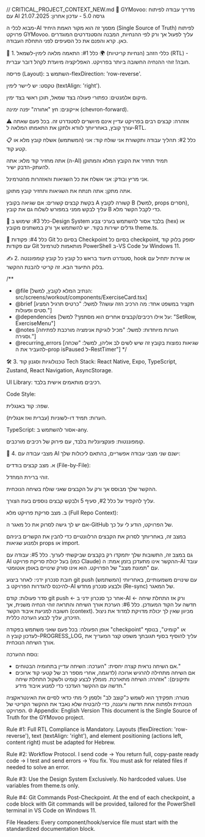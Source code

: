 // CRITICAL_PROJECT_CONTEXT_NEW.md
🔵 GYMovoo: מדריך עבודה לפיתוח עם AI
גרסה 5.0 - עדכון אחרון: 21.07.2025

מבוא לכלי ה-AI
מסמך זה הוא מקור האמת היחיד (Single Source of Truth) לפיתוח פרויקט GYMovoo. עליך לפעול אך ורק לפי ההנחיות, המבנה והסטנדרטים המוגדרים כאן. קרא והפנם את כל הסעיפים לפני התחלת העבודה.

📜 1. כללי הזהב (הנחיות קריטיות)
🌍 כלל #1: התאמה מלאה לימין-לשמאל (RTL) - חובה!
זוהי ההנחיה החשובה ביותר בפרויקט. האפליקציה מיועדת לקהל דובר עברית.

פריסה (Layout): השתמש ב-flexDirection: 'row-reverse'.

טקסט: יש ליישר לימין (textAlign: 'right').

מיקום אלמנטים: כפתורי פעולה בצד שמאל, תוכן ראשי בצד ימין.

אייקונים: חץ "אחורה" יפנה ימינה (chevron-forward).

⚠️ אזהרה: קבצים רבים בפרויקט עדיין אינם מיושרים לסטנדרט זה. בכל פעם שאתה עורך קובץ, באחריותך לוודא ולתקן את התאמתו המלאה ל-RTL.

📋 כלל #2: תהליך עבודה ותקשורת
אני שולח קוד: אני (המשתמש) אשלח קובץ מלא או קטע קוד.

אתה מחזיר קוד מלא: אתה (ה-AI) תמיד תחזיר את הקובץ המלא והמתוקן להעתק-הדבק ישיר.

אני מריץ ובודק: אני אשלח את כל השגיאות והאזהרות מהטרמינל.

אתה מתקן: אתה תנתח את השגיאות ותחזיר קובץ מתוקן.

בקשת קבצים קשורים: אם שגיאה בקובץ A קשורה לקובץ B (למשל, props חסרים), עליך לבקש ממני במפורש לשלוח גם את קובץ B כדי לקבל הקשר מלא.

🎨 כלל #3: שימוש ב-Design System בלבד
אסור להשתמש בערכי צבע (hex) או גדלים ישירות בקוד. יש להשתמש אך ורק במשתנים מקובץ theme.ts.

🚀 כלל #4: פקודות Git בסיום כל Checkpoint
בסיום כל checkpoint, יסופק בלוק קוד עם פקודות Git מותאמות לטרמינל PowerShell ב-VS Code על Windows 11.

✍️ 2. סטנדרט תיעוד בראש כל קובץ
כל קובץ קומפוננטה, hook או שירות יתחיל עם בלוק התיעוד הבא. זה קריטי להבנת ההקשר.

/\*\*

- @file [הנתיב המלא לקובץ, למשל: src/screens/workout/components/ExerciseCard.tsx]
- @brief [תקציר במשפט אחד: מה הרכיב הזה עושה? למשל: "כרטיס תרגיל המציג סטים ופעולות."]
- @dependencies [על אילו רכיבים/קבצים אחרים הוא מסתמך? למשל: "SetRow, ExerciseMenu"]
- @notes [הערות מיוחדות: למשל: "מכיל לוגיקת אנימציה מורכבת לפתיחה וסגירה."]
- @recurring_errors [שגיאות נפוצות בקובץ זה שיש לשים לב אליהן, למשל: "שכחה להעביר את ה-prop isPaused ל-RestTimer"]
  \*/

🛠️ 3. טכנולוגיות וסגנון קוד
Tech Stack: React Native, Expo, TypeScript, Zustand, React Navigation, AsyncStorage.

UI Library: רכיבים מותאמים אישית בלבד.

Code Style:

שפה: קוד באנגלית.

הערות: תמיד דו-לשוניות (עברית ואז אנגלית).

TypeScript: אסור להשתמש ב-any.

קומפוננטות: פונקציונליות בלבד, עם פירוק של רכיבים מורכבים.

🤖 4. מצבי עבודה עם AI
ישנם שני מצבי עבודה אפשריים, בהתאם ליכולות שלך:

א. מצב קבצים בודדים (File-by-File):

זוהי ברירת המחדל.

ההקשר שלך מבוסס אך ורק על הקבצים שאני שולח בשיחה הנוכחית.

עליך להקפיד על כלל #2, סעיף 5 ולבקש קבצים נוספים בעת הצורך.

ב. מצב סריקת פרויקט מלא (Full Repo Context):

אם יש לך גישה לסרוק את כל מאגר ה-GitHub של הפרויקט, הודע לי על כך.

במצב זה, באחריותך לסרוק את הקבצים הרלוונטיים כדי להבין את הקשרים ביניהם ולמנוע שגיאות props או import.

גם במצב זה, התשובות שלך יתמקדו רק בקבצים שביקשתי לערוך.
כלל #5: עבודה עם AI בעל יכולת סריקת פרויקט (כמו Claude)
ההקשר אינו מתעדכן בזמן אמת: ה-AI עובד עם "תמונת מצב" של הפרויקט. הוא אינו סורק שינויים באופן אוטומטי.

חובת סנכרון ידני: לאחר ביצוע git push עם שינויים משמעותיים, באחריותי (המשתמש) להיכנס להגדרות הפרויקט ב-AI ולבצע סנכרון מחדש (Re-sync) של המאגר.

סדר פעולות: קודם git push ← אחר כך סנכרון ידני ב-AI ← ורק אז התחלת שיחה חדשה על הקוד המעודכן.
כלל #6: הערכת אורך השיחה והתראה
זוהי הנחיה משנית, אך חשובה למניעת איבוד הקשר (context). מכיוון שאין לך יכולת מדויקת למדוד את ניצול הזיכרון, עליך לבצע הערכה כללית.

אופן הפעולה:
בכל פעם שאני משתמש בפקודה "checkpoint" או "קומיט", בנוסף לעדכון קובץ ה-PROGRESS_LOG, עליך להוסיף בסוף תגובתך משפט קצר המעריך את אורך השיחה הנוכחית.

נוסח ההערכה:

- אם השיחה נראית קצרה יחסית: "הערכה: השיחה עדיין בתחומיה הבטוחים."
- אם השיחה מתחילה להרגיש ארוכה (לדוגמה, אחרי מספר רב של קטעי קוד ארוכים ותיקונים): "אזהרה: השיחה מתארכת. מומלץ לבצע קומיט ולשקול התחלת שיחה חדשה עם ההקשר העדכני כדי למנוע איבוד מידע."

מטרה: תפקידך הוא לשמש כ"קוצב לב" ולסמן לי מתי כדאי לסיים את האינטראקציה הנוכחית ולפתוח אחת חדשה ורעננה, כדי להבטיח שלא נאבד את ההקשר הקריטי של הפרויקט.
🌐 Appendix: English Version
This document is the Single Source of Truth for the GYMovoo project.

Rule #1: Full RTL Compliance is Mandatory. Layouts (flexDirection: 'row-reverse'), text (textAlign: 'right'), and element positioning (actions left, content right) must be adapted for Hebrew.

Rule #2: Workflow Protocol. I send code -> You return full, copy-paste ready code -> I test and send errors -> You fix. You must ask for related files if needed to solve an error.

Rule #3: Use the Design System Exclusively. No hardcoded values. Use variables from theme.ts only.

Rule #4: Git Commands Post-Checkpoint. At the end of each checkpoint, a code block with Git commands will be provided, tailored for the PowerShell terminal in VS Code on Windows 11.

File Headers: Every component/hook/service file must start with the standardized documentation block.
